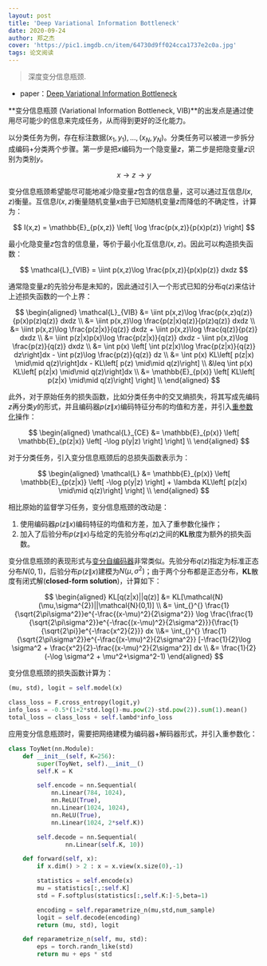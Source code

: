 ```yaml
---
layout: post
title: 'Deep Variational Information Bottleneck'
date: 2020-09-24
author: 郑之杰
cover: 'https://pic1.imgdb.cn/item/64730d9ff024cca1737e2c0a.jpg'
tags: 论文阅读
---
```


> 深度变分信息瓶颈.

- paper：[Deep Variational Information Bottleneck](https://arxiv.org/abs/1612.00410)

**变分信息瓶颈 (Variational Information Bottleneck, VIB)**的出发点是通过使用尽可能少的信息来完成任务，从而得到更好的泛化能力。

以分类任务为例，存在标注数据$(x_1,y_1),...,(x_N,y_N)$。分类任务可以被进一步拆分成编码+分类两个步骤。第一步是把$x$编码为一个隐变量$z$，第二步是把隐变量$z$识别为类别$y$。

$$
x \to z \to y
$$

变分信息瓶颈希望能尽可能地减少隐变量$z$包含的信息量，这可以通过互信息$I(x,z)$衡量。互信息$I(x,z)$衡量随机变量$x$由于已知随机变量$z$而降低的不确定性，计算为：

$$
I(x,z) = \mathbb{E}_{p(x,z)} \left[ \log \frac{p(x,z)}{p(x)p(z)} \right]
$$

最小化隐变量$z$包含的信息量，等价于最小化互信息$I(x,z)$。因此可以构造损失函数：

$$
\mathcal{L}_{VIB} = \iint p(x,z)\log \frac{p(x,z)}{p(x)p(z)} dxdz
$$

通常隐变量$z$的先验分布是未知的，因此通过引入一个形式已知的分布$q(z)$来估计上述损失函数的一个上界：

$$
\begin{aligned}
\mathcal{L}_{VIB} &= \iint p(x,z)\log \frac{p(x,z)q(z)}{p(x)p(z)q(z)} dxdz \\
&= \iint p(x,z)\log \frac{p(z|x)q(z)}{p(z)q(z)} dxdz  \\
&= \iint p(x,z)\log \frac{p(z|x)}{q(z)} dxdz + \iint p(x,z)\log \frac{q(z)}{p(z)} dxdz  \\
&= \iint p(z|x)p(x)\log \frac{p(z|x)}{q(z)} dxdz - \iint p(x,z)\log \frac{p(z)}{q(z)} dxdz  \\
&= \int p(x) \left[ \int p(z|x)\log \frac{p(z|x)}{q(z)} dz\right]dx - \int p(z)\log \frac{p(z)}{q(z)} dz  \\
&= \int p(x) KL\left[ p(z|x) \mid\mid q(z)\right]dx - KL\left[ p(z) \mid\mid q(z)\right]  \\
&\leq \int p(x) KL\left[ p(z|x) \mid\mid q(z)\right]dx  \\
&= \mathbb{E}_{p(x)} \left[ KL\left[ p(z|x) \mid\mid q(z)\right] \right]  \\
\end{aligned}
$$

此外，对于原始任务的损失函数，比如分类任务中的交叉熵损失，将其写成先编码$z$再分类$y$的形式，并且编码器$p(z\|x)$编码特征分布的均值和方差，并引入[重参数化](https://0809zheng.github.io/2022/04/24/repere.html)操作：

$$
\begin{aligned}
\mathcal{L}_{CE} &= \mathbb{E}_{p(x)} \left[ \mathbb{E}_{p(z|x)} \left[ -\log p(y|z) \right]  \right]  \\
\end{aligned}
$$

对于分类任务，引入变分信息瓶颈后的总损失函数表示为：

$$
\begin{aligned}
\mathcal{L} &= \mathbb{E}_{p(x)} \left[ \mathbb{E}_{p(z|x)} \left[ -\log p(y|z) \right]  + \lambda  KL\left[ p(z|x) \mid\mid q(z)\right] \right] \\
\end{aligned}
$$

相比原始的监督学习任务，变分信息瓶颈的改动是：
1. 使用编码器$p(z\|x)$编码特征的均值和方差，加入了重参数化操作；
2. 加入了后验分布$p(z\|x)$与给定的先验分布$q(z)$之间的**KL**散度为额外的损失函数。

变分信息瓶颈的表现形式与[变分自编码器](https://0809zheng.github.io/2022/04/01/vae.html)非常类似。先验分布$q(z)$指定为标准正态分布$N(0,1)$，后验分布$p(z\|x)$建模为$N(\mu, \sigma^2)$；由于两个分布都是正态分布，**KL**散度有闭式解(**closed-form solution**)，计算如下：

$$ \begin{aligned} KL[q(z|x)||q(z)] &= KL[\mathcal{N}(\mu,\sigma^{2})||\mathcal{N}(0,1)]  \\ &= \int_{}^{} \frac{1}{\sqrt{2\pi\sigma^2}}e^{-\frac{(x-\mu)^2}{2\sigma^2}} \log \frac{\frac{1}{\sqrt{2\pi\sigma^2}}e^{-\frac{(x-\mu)^2}{2\sigma^2}}}{\frac{1}{\sqrt{2\pi}}e^{-\frac{x^2}{2}}} dx  \\&= \int_{}^{} \frac{1}{\sqrt{2\pi\sigma^2}}e^{-\frac{(x-\mu)^2}{2\sigma^2}} [-\frac{1}{2}\log \sigma^2 + \frac{x^2}{2}-\frac{(x-\mu)^2}{2\sigma^2}] dx \\ &= \frac{1}{2}  (-\log \sigma^2 + \mu^2+\sigma^2-1) \end{aligned} $$

变分信息瓶颈的损失函数计算为：

```python
(mu, std), logit = self.model(x)

class_loss = F.cross_entropy(logit,y)
info_loss = -0.5*(1+2*std.log()-mu.pow(2)-std.pow(2)).sum(1).mean()
total_loss = class_loss + self.lambd*info_loss
```

应用变分信息瓶颈时，需要把网络建模为编码器+解码器形式，并引入重参数化：

```python
class ToyNet(nn.Module):
    def __init__(self, K=256):
        super(ToyNet, self).__init__()
        self.K = K

        self.encode = nn.Sequential(
            nn.Linear(784, 1024),
            nn.ReLU(True),
            nn.Linear(1024, 1024),
            nn.ReLU(True),
            nn.Linear(1024, 2*self.K))

        self.decode = nn.Sequential(
                nn.Linear(self.K, 10))

    def forward(self, x):
        if x.dim() > 2 : x = x.view(x.size(0),-1)

        statistics = self.encode(x)
        mu = statistics[:,:self.K]
        std = F.softplus(statistics[:,self.K:]-5,beta=1)

        encoding = self.reparametrize_n(mu,std,num_sample)
        logit = self.decode(encoding)
        return (mu, std), logit

    def reparametrize_n(self, mu, std):
        eps = torch.randn_like(std)
        return mu + eps * std
```